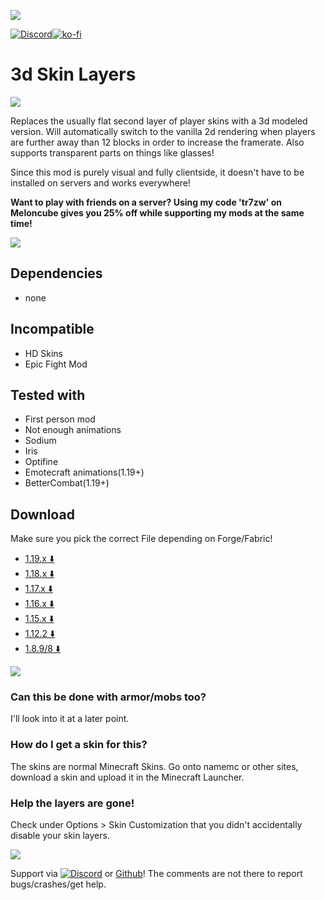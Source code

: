 ![](https://raw.githubusercontent.com/tr7zw/3d-Skin-Layers/1.19/img/MC_NU_HEADER.png)

[![Discord](https://tr7zw.dev/curse/Discord-long.png)](https://discord.gg/2wKH8yeThf)[![ko-fi](https://ko-fi.com/img/githubbutton_sm.svg)](https://ko-fi.com/O5O7ACGRH)

# 3d Skin Layers

![](https://raw.githubusercontent.com/tr7zw/3d-Skin-Layers/1.19/img/MC_NU_BANNER1.png)

Replaces the usually flat second layer of player skins with a 3d modeled version. Will automatically switch to the vanilla 2d rendering when players are further away than 12 blocks in order to increase the framerate. Also supports transparent parts on things like glasses!

Since this mod is purely visual and fully clientside, it doesn't have to be installed on servers and works everywhere!

**Want to play with friends on a server? Using my code 'tr7zw' on Meloncube gives you 25% off while supporting my mods at the same time!**

[![](https://raw.githubusercontent.com/tr7zw/3d-Skin-Layers/1.19/img/MC_NU_PROMO.png)](https://meloncube.net/tr7zw)

## Dependencies

- none

## Incompatible

- HD Skins
- Epic Fight Mod

## Tested with

- First person mod
- Not enough animations
- Sodium
- Iris
- Optifine
- Emotecraft animations(1.19+)
- BetterCombat(1.19+)

## Download

Make sure you pick the correct File depending on Forge/Fabric!

- [1.19.x ⬇️](https://www.curseforge.com/minecraft/mc-mods/skin-layers-3d/files/all?filter-status=1&filter-game-version=1738749986%3A73407) 
- [1.18.x ⬇️](https://www.curseforge.com/minecraft/mc-mods/skin-layers-3d/files/all?filter-status=1&filter-game-version=1738749986%3A73250) 
- [1.17.x ⬇️](https://www.curseforge.com/minecraft/mc-mods/skin-layers-3d/files/all?filter-status=1&filter-game-version=1738749986%3A73242) 
- [1.16.x ⬇️](https://www.curseforge.com/minecraft/mc-mods/skin-layers-3d/files/all?filter-status=1&filter-game-version=1738749986%3A70886) 
- [1.15.x ⬇️](https://www.curseforge.com/minecraft/mc-mods/skin-layers-3d/files/all?filter-status=1&filter-game-version=1738749986%3A68722)
- [1.12.2 ⬇️](https://www.curseforge.com/minecraft/mc-mods/skin-layers-3d/files/all?filter-status=1&filter-game-version=2020709689%3A6756)
- [1.8.9/8 ⬇️](https://www.curseforge.com/minecraft/mc-mods/skin-layers-3d/files/all?filter-status=1&filter-game-version=1738749986%3A4)

![](https://raw.githubusercontent.com/tr7zw/3d-Skin-Layers/1.19/img/MC_NU_BANNER2.png)

### Can this be done with armor/mobs too?

I'll look into it at a later point.

### How do I get a skin for this?

The skins are normal Minecraft Skins. Go onto namemc or other sites, download a skin and upload it in the Minecraft Launcher.

### Help the layers are gone!

Check under Options > Skin Customization that you didn't accidentally disable your skin layers.

![](https://raw.githubusercontent.com/tr7zw/3d-Skin-Layers/1.19/img/MC_NU_BANNER3.png)

Support via [![Discord](https://tr7zw.dev/curse/Discord.png)](https://discord.gg/2wKH8yeThf) or [Github](https://github.com/tr7zw/3d-skin-layers)! The comments are not there to report bugs/crashes/get help.
